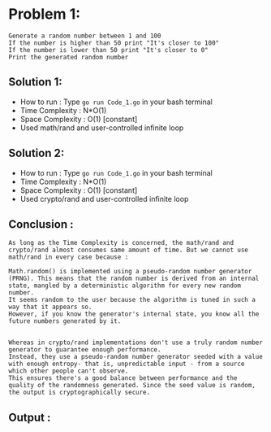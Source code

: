 # Problem 1:
```
Generate a random number between 1 and 100
If the number is higher than 50 print "It's closer to 100"
If the number is lower than 50 print "It's closer to 0"
Print the generated random number
```

## Solution 1: 

* How to run : Type `go run Code_1.go` in your bash terminal
* Time Complexity : N*O(1)
* Space Complexity : O(1) [constant]
* Used math/rand and user-controlled infinite loop

## Solution 2:

* How to run : Type `go run Code_1.go` in your bash terminal
* Time Complexity : N*O(1)
* Space Complexity : O(1) [constant]
* Used crypto/rand and user-controlled infinite loop

## Conclusion :

```
As long as the Time Complexity is concerned, the math/rand and crypto/rand almost consumes same amount of time. But we cannot use math/rand in every case because :

Math.random() is implemented using a pseudo-random number generator (PRNG). This means that the random number is derived from an internal state, mangled by a deterministic algorithm for every new random  number. 
It seems random to the user because the algorithm is tuned in such a way that it appears so. 
However, if you know the generator's internal state, you know all the future numbers generated by it.


Whereas in crypto/rand implementations don't use a truly random number generator to guarantee enough performance. 
Instead, they use a pseudo-random number generator seeded with a value with enough entropy- that is, unpredictable input - from a source which other people can't observe. 
This ensures there's a good balance between performance and the quality of the randomness generated. Since the seed value is random, the output is cryptographically secure.

```

## Output :
